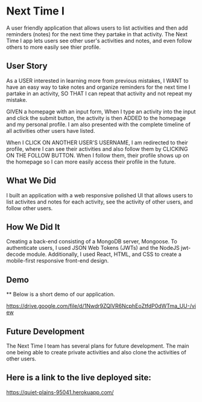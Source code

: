 # Next Time I
A user friendly application that allows users to list activities and then add reminders (notes) for the next time they partake in that activity. 
The Next Time I app lets users see other user's activities and notes, and even follow others to more easily see thier profile.

## User Story 

As a USER interested in learning more from previous mistakes, 
I WANT  to have an easy way to take notes and organize reminders for the next time I partake in an activity,
SO THAT I can repeat that activity and not repeat my mistake.

GIVEN a homepage with an input form,
When I type an activity into the input and click the submit button, 
the activity is then ADDED to the homepage and my personal profile. I am also presented with the complete timeline of all activities other users have listed.
 
When I CLICK ON ANOTHER USER'S USERNAME, I am redirected to their profile, where I can see their activities and also follow them by CLICKING ON THE FOLLOW BUTTON.
When I follow them, their profile shows up on the homepage so I can more easily access their profile in the future.

## What We Did 
I built an application with a web responsive polished UI that allows users to list activites and notes for each activity, see the activity of other users, and follow other users.

## How We Did It 
Creating a back-end consisting of a MongoDB server, Mongoose. To authenticate users, I used JSON Web Tokens (JWTs) and the NodeJS jwt-decode module. 
Additionally, I used React, HTML, and CSS to create a mobile-first responsive front-end design. 

## Demo
** Below is a short demo of our application.

https://drive.google.com/file/d/1Nwdr9ZQlVR6NcphEoZtfdP0dWTma_UU-/view 

## Future Development
The Next Time I team has several plans for future development. The main one being able to create private activities and also clone the activities of other users.

## Here is a link to the live deployed site:
https://quiet-plains-95041.herokuapp.com/ 